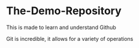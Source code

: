 # The-Demo-Repository
This is made to learn and understand Github

Git is incredible, it allows for a variety of operations
